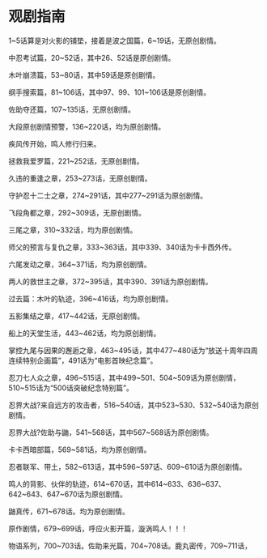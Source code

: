 # 观剧指南

1~5话算是对火影的铺垫，接着是波之国篇，6~19话，无原创剧情。

中忍考试篇，20~52话，其中26、52话是原创剧情。

木叶崩溃篇，53~80话，其中59话是原创剧情。

纲手搜索篇，81~106话，其中97、99、101~106话是原创剧情。

佐助夺还篇，107~135话，无原创剧情。

大段原创剧情预警，136~220话，均为原创剧情。



疾风传开始，鸣人修行归来。

拯救我爱罗篇，221~252话，无原创剧情。

久违的重逢之章，253~273话，无原创剧情。

守护忍十二士之章，274~291话，其中277~291话为原创剧情。

飞段角都之章，292~309话，无原创剧情。

 三尾之章，310~332话，均为原创剧情。



师父的预言与复仇之章，333~363话，其中339、340话为卡卡西外传。

六尾发动之章，364~371话，均为原创剧情。

两人的救世主之章，372~395话，其中390、391话为原创剧情。

过去篇：木叶的轨迹，396~416话，均为原创剧情。

五影集结之章，417~442话，无原创剧情。

船上的天堂生活，443~462话，均为原创剧情。



掌控九尾与因果的邂逅之章，463~495话，其中477~480话为“放送十周年四周连续特别企画篇”，491话为“电影首映纪念篇”。

忍刀七人众之章，496~515话，其中499~501、504~509话为原创剧情，510~515话为“500话突破纪念特别篇”。

忍界大战?来自远方的攻击者，516~540话，其中523~530、532~540话为原创剧情。

忍界大战?佐助与鼬，541~568话，其中567~568话为原创剧情。

卡卡西暗部篇，569~581话，均为原创剧情。



忍者联军、带土，582~613话，其中596~597话、609~610话为原创剧情。

鸣人的背影、伙伴的轨迹，614~670话，其中614~633、636~637、642~643、647~670话为原创剧情。

鼬真传，671~678话。均为原创剧情。

原作剧情，679~699话，呼应火影开篇，漩涡鸣人！！！

物语系列，700~703话。佐助来光篇，704~708话。鹿丸密传，709~711话，



